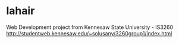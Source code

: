 # lahair

Web Development project from Kennesaw State University - IS3260
http://studentweb.kennesaw.edu/~solusany/3260group1/index.html

